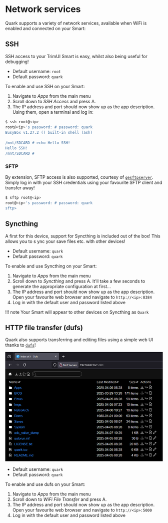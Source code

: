 # Network services

Quark supports a variety of network services, available when WiFi is enabled and connected on your Smart:

## SSH

SSH access to your TrimUI Smart is easy, whilst also being useful for debugging!

* Default username: `root`
* Default password: `quark`

To enable and use SSH on your Smart:

1. Navigate to *Apps* from the main menu
2. Scroll down to *SSH Access* and press A.
3. The IP address and port should now show up as the app description. Using them, open a terminal and log in:

```sh
$ ssh root@<ip>
root@<ip>'s password: # password: quark
BusyBox v1.27.2 () built-in shell (ash)

/mnt/SDCARD # echo Hello SSH!
Hello SSH!
/mnt/SDCARD #
```

### SFTP

By extension, SFTP access is also supported, courtesy of [`gesftpserver`](https://www.greenend.org.uk/rjk/sftpserver/). Simply log in with your SSH credentials using your favourite SFTP client and transfer away!
```sh
$ sftp root@<ip>
root@<ip>'s password: # password: quark
sftp>
```

## Syncthing

A first for this device, support for Syncthing is included out of the box! This allows you to s ync your save files etc. with other devices!

* Default username: `quark`
* Default password: `quark`

To enable and use Syncthing on your Smart:

1. Navigate to *Apps* from the main menu
2. Scroll down to *Syncthing* and press A. It'll take a few seconds to generate the appropriate configuration at first...
3. The IP address and port should now show up as the app description. Open your favourite web browser and navigate to `http://<ip>:8384`
4. Log in with the default user and password listed above

!!! note
    Your Smart will appear to other devices on Syncthing as `Quark`

## HTTP file transfer (dufs)

Quark also supports transferring and editing files using a simple web UI thanks to [`dufs`](https://github.com/sigoden/dufs)!

![dufs](../assets/img/quark_dufs.png)

* Default username: `quark`
* Default password: `quark`

To enable and use dufs on your Smart:

1. Navigate to *Apps* from the main menu
2. Scroll down to *WiFi File Transfer* and press A.
3. The IP address and port should now show up as the app description. Open your favourite web browser and navigate to `http://<ip>:5000`
4. Log in with the default user and password listed above
